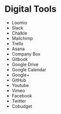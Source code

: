 # Digital Tools

* Loomio
* Slack
* Chalkle
* Mailchimp
* Trello
* Asana
* Company Box
* Gitbook
* Google Drive
* Google Calendar
* Google+
* GitHub
* Youtube
* Vimeo
* Facebook
* Twitter
* Cobudget



